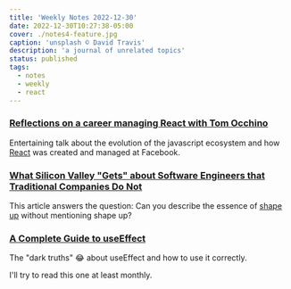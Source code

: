 ```yaml
---
title: 'Weekly Notes 2022-12-30'
date: 2022-12-30T10:27:38-05:00
cover: ./notes4-feature.jpg
caption: 'unsplash © David Travis'
description: 'a journal of unrelated topics'
status: published
tags:
  - notes
  - weekly
  - react
---
```


### [Reflections on a career managing React with Tom Occhino](https://www.youtube.com/watch?v=C1m5hQDjk20)

Entertaining talk about the evolution of the javascript ecosystem and how [React](https://reactjs.org) was created and managed at Facebook.

### [What Silicon Valley "Gets" about Software Engineers that Traditional Companies Do Not](https://blog.pragmaticengineer.com/what-silicon-valley-gets-right-on-software-engineers/)

This article answers the question: Can you describe the essence of [shape up](https://basecamp.com/shapeup) without mentioning shape up?

### [A Complete Guide to useEffect](https://overreacted.io/a-complete-guide-to-useeffect/)

The "dark truths" 😂 about useEffect and how to use it correctly.

I'll try to read this one at least monthly.
